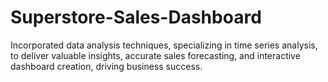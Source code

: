# Superstore-Sales-Dashboard
Incorporated data analysis techniques, specializing in time series analysis, to deliver valuable insights, accurate sales forecasting, and interactive dashboard creation, driving business success.
